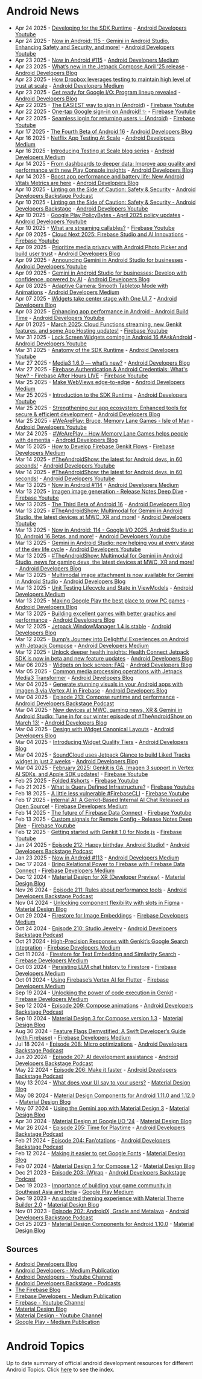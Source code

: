 # Android News

<!-- NEWS:START -->
- Apr 24 2025 - [Developing for the SDK Runtime](https://www.youtube.com/watch?v=uzy1pWzWPfc) - [Android Developers Youtube](https://www.youtube.com/c/AndroidDevelopers)
- Apr 24 2025 - [Now in Android: 115 - Gemini in Android Studio, Enhancing Safety and Security, and more!](https://www.youtube.com/watch?v=yZydIvw078s) - [Android Developers Youtube](https://www.youtube.com/c/AndroidDevelopers)
- Apr 23 2025 - [Now in Android #115](https://medium.com/androiddevelopers/now-in-android-115-d13a60cbf092?source=rss----95b274b437c2---4) - [Android Developers Medium](https://medium.com/androiddevelopers)
- Apr 23 2025 - [What’s new in the Jetpack Compose April ’25 release](http://android-developers.googleblog.com/2025/04/whats-new-in-jetpack-compose-april-25.html) - [Android Developers Blog](https://android-developers.googleblog.com/)
- Apr 23 2025 - [How Dropbox leverages testing to maintain high level of trust at scale](https://medium.com/androiddevelopers/how-dropbox-leverages-testing-to-maintain-high-level-of-trust-at-scale-b7b1bdf6161e?source=rss----95b274b437c2---4) - [Android Developers Medium](https://medium.com/androiddevelopers)
- Apr 23 2025 - [Get ready for Google I/O: Program lineup revealed](http://android-developers.googleblog.com/2025/04/google-io-program-lineup-revealed.html) - [Android Developers Blog](https://android-developers.googleblog.com/)
- Apr 22 2025 - [The EASIEST way to sign in (Android)](https://www.youtube.com/watch?v=qyj5UiVH-Lc) - [Firebase Youtube](https://www.youtube.com/user/Firebase)
- Apr 22 2025 - [One-tap Google sign-in on Android! ✨](https://www.youtube.com/watch?v=kF1AMXUON98) - [Firebase Youtube](https://www.youtube.com/user/Firebase)
- Apr 22 2025 - [Seamless login for returning users ✨ (Android)](https://www.youtube.com/watch?v=KJ39YdFg71o) - [Firebase Youtube](https://www.youtube.com/user/Firebase)
- Apr 17 2025 - [The Fourth Beta of Android 16](http://android-developers.googleblog.com/2025/04/the-fourth-beta-of-android-16.html) - [Android Developers Blog](https://android-developers.googleblog.com/)
- Apr 16 2025 - [Netflix App Testing At Scale](https://medium.com/androiddevelopers/netflix-app-testing-at-scale-eb4ef6b40124?source=rss----95b274b437c2---4) - [Android Developers Medium](https://medium.com/androiddevelopers)
- Apr 16 2025 - [Introducing Testing at Scale blog series](https://medium.com/androiddevelopers/introducing-testing-at-scale-blog-series-8cd300ae2795?source=rss----95b274b437c2---4) - [Android Developers Medium](https://medium.com/androiddevelopers)
- Apr 14 2025 - [From dashboards to deeper data: Improve app quality and performance with new Play Console insights](http://android-developers.googleblog.com/2025/04/play-console-insights.html) - [Android Developers Blog](https://android-developers.googleblog.com/)
- Apr 14 2025 - [Boost app performance and battery life: New Android Vitals Metrics are here](http://android-developers.googleblog.com/2025/04/boost-app-performance-and-battery-life-android-vitals-metrics.html) - [Android Developers Blog](https://android-developers.googleblog.com/)
- Apr 10 2025 - [Linting on the Side of Caution: Safety & Security](http://adbackstage.libsyn.com/linting-on-the-side-of-caution-safety-security) - [Android Developers Backstage Podcast](https://adbackstage.libsyn.com/)
- Apr 10 2025 - [Linting on the Side of Caution: Safety & Security - Android Developers Backstage](https://www.youtube.com/watch?v=h2xqX8-lXQE) - [Android Developers Youtube](https://www.youtube.com/c/AndroidDevelopers)
- Apr 10 2025 - [Google Play PolicyBytes - April 2025 policy updates](https://www.youtube.com/watch?v=74kce4nodWk) - [Android Developers Youtube](https://www.youtube.com/c/AndroidDevelopers)
- Apr 10 2025 - [What are streaming callables?](https://www.youtube.com/watch?v=PDr7dbbFQnI) - [Firebase Youtube](https://www.youtube.com/user/Firebase)
- Apr 09 2025 - [Cloud Next 2025: Firebase Studio and AI Innovations](https://www.youtube.com/watch?v=TyCHf8dE6EQ) - [Firebase Youtube](https://www.youtube.com/user/Firebase)
- Apr 09 2025 - [Prioritize media privacy with Android Photo Picker and build user trust](http://android-developers.googleblog.com/2025/04/google-play-empowering-developers-to-build-user-trust-through-privacy.html) - [Android Developers Blog](https://android-developers.googleblog.com/)
- Apr 09 2025 - [Announcing Gemini in Android Studio for businesses](https://www.youtube.com/watch?v=5gJQ05NaMxw) - [Android Developers Youtube](https://www.youtube.com/c/AndroidDevelopers)
- Apr 09 2025 - [Gemini in Android Studio for businesses: Develop with confidence, powered by AI](http://android-developers.googleblog.com/2025/04/gemini-in-android-studio-for-business.html) - [Android Developers Blog](https://android-developers.googleblog.com/)
- Apr 08 2025 - [Adaptive Camera: Smooth Tabletop Mode with Animations](https://medium.com/androiddevelopers/adaptive-camera-smooth-tabletop-mode-with-animations-f57d77696e0f?source=rss----95b274b437c2---4) - [Android Developers Medium](https://medium.com/androiddevelopers)
- Apr 07 2025 - [Widgets take center stage with One UI 7](http://android-developers.googleblog.com/2025/04/widgets-take-center-stage-with-samsung-oneui7.html) - [Android Developers Blog](https://android-developers.googleblog.com/)
- Apr 03 2025 - [Enhancing app performance in Android - Android Build Time](https://www.youtube.com/watch?v=8zgNN0Z44TE) - [Android Developers Youtube](https://www.youtube.com/c/AndroidDevelopers)
- Apr 01 2025 - [March 2025: Cloud Functions streaming, new Genkit features, and some App Hosting updates!](https://www.youtube.com/watch?v=IwRibrwKwhw) - [Firebase Youtube](https://www.youtube.com/user/Firebase)
- Mar 31 2025 - [Lock Screen Widgets coming in Android 16 #AskAndroid](https://www.youtube.com/watch?v=sQjzn4N7QF4) - [Android Developers Youtube](https://www.youtube.com/c/AndroidDevelopers)
- Mar 31 2025 - [Anatomy of the SDK Runtime](https://www.youtube.com/watch?v=a7BMBZE1Nbc) - [Android Developers Youtube](https://www.youtube.com/c/AndroidDevelopers)
- Mar 27 2025 - [Media3 1.6.0 — what’s new?](http://android-developers.googleblog.com/2025/03/media3-1-6-0-is-now-available.html) - [Android Developers Blog](https://android-developers.googleblog.com/)
- Mar 27 2025 - [Firebase Authentication & Android Credentials: What's New? - Firebase After Hours LIVE](https://www.youtube.com/watch?v=PXSsngfc7iE) - [Firebase Youtube](https://www.youtube.com/user/Firebase)
- Mar 25 2025 - [Make WebViews edge-to-edge](https://medium.com/androiddevelopers/make-webviews-edge-to-edge-a6ef319adfac?source=rss----95b274b437c2---4) - [Android Developers Medium](https://medium.com/androiddevelopers)
- Mar 25 2025 - [Introduction to the SDK Runtime](https://www.youtube.com/watch?v=ta3QdhHHJwU) - [Android Developers Youtube](https://www.youtube.com/c/AndroidDevelopers)
- Mar 25 2025 - [Strengthening our app ecosystem: Enhanced tools for secure & efficient development](http://android-developers.googleblog.com/2025/03/keeping-google-play-safe.html) - [Android Developers Blog](https://android-developers.googleblog.com/)
- Mar 25 2025 - [#WeArePlay: Bruce, Memory Lane Games  - Isle of Man](https://www.youtube.com/watch?v=oBDJH8h7FYs) - [Android Developers Youtube](https://www.youtube.com/c/AndroidDevelopers)
- Mar 24 2025 - [#WeArePlay - How Memory Lane Games helps people with dementia](http://android-developers.googleblog.com/2025/03/weareplay-how-memory-lane-games-helps-people-with-dementia.html) - [Android Developers Blog](https://android-developers.googleblog.com/)
- Mar 15 2025 - [How to Develop Firebase Genkit Flows](https://medium.com/firebase-developers/how-to-develop-firebase-genkit-functions-2677b386a227?source=rss----8e8b7dc6774d---4) - [Firebase Developers Medium](https://medium.com/firebase-developers)
- Mar 14 2025 - [#TheAndroidShow: the latest for Android devs, in 60 seconds!](https://www.youtube.com/watch?v=Uw3XDYHKu-Y) - [Android Developers Youtube](https://www.youtube.com/c/AndroidDevelopers)
- Mar 14 2025 - [#TheAndroidShow: the latest for Android devs, in 60 seconds!](https://www.youtube.com/watch?v=qRS6j6IQZhU) - [Android Developers Youtube](https://www.youtube.com/c/AndroidDevelopers)
- Mar 13 2025 - [Now in Android #114](https://medium.com/androiddevelopers/now-in-android-114-bf1416b5f5ae?source=rss----95b274b437c2---4) - [Android Developers Medium](https://medium.com/androiddevelopers)
- Mar 13 2025 - [Imagen image generation - Release Notes Deep Dive](https://www.youtube.com/watch?v=zaADQ7oqV4Q) - [Firebase Youtube](https://www.youtube.com/user/Firebase)
- Mar 13 2025 - [The Third Beta of Android 16](http://android-developers.googleblog.com/2025/03/the-third-beta-of-android-16.html) - [Android Developers Blog](https://android-developers.googleblog.com/)
- Mar 13 2025 - [#TheAndroidShow: Multimodal for Gemini in Android Studio, the latest devices at MWC, XR and more!](https://www.youtube.com/watch?v=-Drt3YeIMuc) - [Android Developers Youtube](https://www.youtube.com/c/AndroidDevelopers)
- Mar 13 2025 - [Now in Android: 114 - Google I/O 2025, Android Studio at 10, Android 16 Betas, and more!](https://www.youtube.com/watch?v=i4cAnqEqBng) - [Android Developers Youtube](https://www.youtube.com/c/AndroidDevelopers)
- Mar 13 2025 - [Gemini in Android Studio: now helping you at every stage of the dev life cycle](https://www.youtube.com/watch?v=zGK1vIX87vw) - [Android Developers Youtube](https://www.youtube.com/c/AndroidDevelopers)
- Mar 13 2025 - [#TheAndroidShow: Multimodal for Gemini in Android Studio, news for gaming devs, the latest devices at MWC, XR and more!](http://android-developers.googleblog.com/2025/03/winter-episode-theandroidshow.html) - [Android Developers Blog](https://android-developers.googleblog.com/)
- Mar 13 2025 - [Multimodal image attachment is now available for Gemini in Android Studio](http://android-developers.googleblog.com/2025/03/multimodal-image-attachment-now-available-gemini-android-studio.html) - [Android Developers Blog](https://android-developers.googleblog.com/)
- Mar 13 2025 - [Unit Testing Lifecycle and State in ViewModels](https://medium.com/androiddevelopers/unit-testing-lifecycle-and-state-in-viewmodels-9d406c08cbd7?source=rss----95b274b437c2---4) - [Android Developers Medium](https://medium.com/androiddevelopers)
- Mar 13 2025 - [Making Google Play the best place to grow PC games](http://android-developers.googleblog.com/2025/03/making-google-play-best-place-to-grow-pc-games.html) - [Android Developers Blog](https://android-developers.googleblog.com/)
- Mar 13 2025 - [Building excellent games with better graphics and performance](http://android-developers.googleblog.com/2025/03/building-excellent-games-with-better-graphics-and-performance.html) - [Android Developers Blog](https://android-developers.googleblog.com/)
- Mar 12 2025 - [Jetpack WindowManager 1.4 is stable](http://android-developers.googleblog.com/2025/03/jetpack-windowmanager-14-is-stable.html) - [Android Developers Blog](https://android-developers.googleblog.com/)
- Mar 12 2025 - [Bump’s Journey into Delightful Experiences on Android with Jetpack Compose](https://medium.com/androiddevelopers/bumps-journey-into-delightful-experiences-on-android-with-jetpack-compose-b2a1f8048018?source=rss----95b274b437c2---4) - [Android Developers Medium](https://medium.com/androiddevelopers)
- Mar 12 2025 - [Unlock deeper health insights: Health Connect Jetpack SDK is now in beta and new feature updates](http://android-developers.googleblog.com/2025/03/health-connect-jetpack-sdk-now-in-beta.html) - [Android Developers Blog](https://android-developers.googleblog.com/)
- Mar 06 2025 - [Widgets on lock screen: FAQ](http://android-developers.googleblog.com/2025/03/widgets-on-lock-screen-faq.html) - [Android Developers Blog](https://android-developers.googleblog.com/)
- Mar 05 2025 - [Common media processing operations with Jetpack Media3 Transformer](http://android-developers.googleblog.com/2025/03/media-processing-performance-jetpack-media3-transformer.html) - [Android Developers Blog](https://android-developers.googleblog.com/)
- Mar 04 2025 - [Generate stunning visuals in your Android apps with Imagen 3 via Vertex AI in Firebase](http://android-developers.googleblog.com/2025/03/imagen3-via-vertex-ai-in-firebase.html) - [Android Developers Blog](https://android-developers.googleblog.com/)
- Mar 04 2025 - [Episode 213: Compose runtime and performance](http://adbackstage.libsyn.com/episode-213-compose-runtime-and-performance) - [Android Developers Backstage Podcast](https://adbackstage.libsyn.com/)
- Mar 04 2025 - [New devices at MWC, gaming news, XR & Gemini in Android Studio: Tune in for our winter episode of #TheAndroidShow on March 13!](http://android-developers.googleblog.com/2025/03/theandroidshow-winter-teaser.html) - [Android Developers Blog](https://android-developers.googleblog.com/)
- Mar 04 2025 - [Design with Widget Canonical Layouts](http://android-developers.googleblog.com/2025/03/design-with-widget-canonical-layouts.html) - [Android Developers Blog](https://android-developers.googleblog.com/)
- Mar 04 2025 - [Introducing Widget Quality Tiers](http://android-developers.googleblog.com/2025/03/introducing-widget-quality-tiers.html) - [Android Developers Blog](https://android-developers.googleblog.com/)
- Mar 04 2025 - [SoundCloud uses Jetpack Glance to build Liked Tracks widget in just 2 weeks](http://android-developers.googleblog.com/2025/02/soundcloud-uses-jetpack-glance-to-build-liked-tracks-widget-in-just-2-weeks.html) - [Android Developers Blog](https://android-developers.googleblog.com/)
- Mar 04 2025 - [February 2025: Genkit is GA, Imagen 3 support in Vertex AI SDKs, and Apple SDK updates!](https://www.youtube.com/watch?v=YUgXJkNqH9Q) - [Firebase Youtube](https://www.youtube.com/user/Firebase)
- Feb 25 2025 - [Folded #shorts](https://www.youtube.com/watch?v=fIRh1BHN-W0) - [Firebase Youtube](https://www.youtube.com/user/Firebase)
- Feb 21 2025 - [What is Query Defined  Infrastructure?](https://www.youtube.com/watch?v=hbGdEVceWCo) - [Firebase Youtube](https://www.youtube.com/user/Firebase)
- Feb 18 2025 - [A little less vulnerable #FirebaseCLI](https://www.youtube.com/watch?v=gn3b8pArhuA) - [Firebase Youtube](https://www.youtube.com/user/Firebase)
- Feb 17 2025 - [internal AI: A Genkit-Based Internal AI Chat Released as Open Source!](https://medium.com/firebase-developers/internal-ai-a-genkit-based-internal-ai-chat-released-as-open-source-37795896a106?source=rss----8e8b7dc6774d---4) - [Firebase Developers Medium](https://medium.com/firebase-developers)
- Feb 14 2025 - [The future of Firebase Data Connect](https://www.youtube.com/watch?v=1vz0ubezT7Q) - [Firebase Youtube](https://www.youtube.com/user/Firebase)
- Feb 13 2025 - [Custom signals for Remote Config - Release Notes Deep Dive](https://www.youtube.com/watch?v=8InZoAqOZGY) - [Firebase Youtube](https://www.youtube.com/user/Firebase)
- Feb 12 2025 - [Getting started with Genkit 1.0 for Node.js](https://www.youtube.com/watch?v=3p1P5grjXIQ) - [Firebase Youtube](https://www.youtube.com/user/Firebase)
- Jan 24 2025 - [Episode 212: Happy birthday, Android Studio!](http://adbackstage.libsyn.com/episode-212-happy-birthday-android-studio) - [Android Developers Backstage Podcast](https://adbackstage.libsyn.com/)
- Jan 23 2025 - [Now in Android #113](https://medium.com/androiddevelopers/now-in-android-113-d6617517df62?source=rss----95b274b437c2---4) - [Android Developers Medium](https://medium.com/androiddevelopers)
- Dec 17 2024 - [Bring Relational Power to Firebase with Firebase Data Connect](https://medium.com/firebase-developers/bring-relational-power-to-firebase-with-firebase-data-connect-e65e5c420ca8?source=rss----8e8b7dc6774d---4) - [Firebase Developers Medium](https://medium.com/firebase-developers)
- Dec 12 2024 - [Material Design for XR (Developer Preview)](https://material.io/blog/material-design-xr-dev-preview) - [Material Design Blog](https://material.io/blog)
- Nov 26 2024 - [Episode 211: Rules about performance tools](http://adbackstage.libsyn.com/episode-211-rules-about-performance-tools) - [Android Developers Backstage Podcast](https://adbackstage.libsyn.com/)
- Nov 04 2024 - [Unlocking component flexibility with slots in Figma](https://material.io/blog/material-3-slot-components-figma) - [Material Design Blog](https://material.io/blog)
- Oct 29 2024 - [Firestore for Image Embeddings](https://medium.com/firebase-developers/firestore-for-image-embeddings-f3fa2a5a5058?source=rss----8e8b7dc6774d---4) - [Firebase Developers Medium](https://medium.com/firebase-developers)
- Oct 24 2024 - [Episode 210: Studio Jewelry](http://adbackstage.libsyn.com/episode-210-studio-jewelry) - [Android Developers Backstage Podcast](https://adbackstage.libsyn.com/)
- Oct 21 2024 - [High-Precision Responses with Genkit’s Google Search Integration](https://medium.com/firebase-developers/high-precision-responses-with-genkits-google-search-integration-7f142f5c9693?source=rss----8e8b7dc6774d---4) - [Firebase Developers Medium](https://medium.com/firebase-developers)
- Oct 11 2024 - [Firestore for Text Embedding and Similarity Search](https://medium.com/firebase-developers/firestore-for-text-embedding-and-similarity-search-d74acbc8d6f5?source=rss----8e8b7dc6774d---4) - [Firebase Developers Medium](https://medium.com/firebase-developers)
- Oct 03 2024 - [Persisting LLM chat history to Firestore](https://medium.com/firebase-developers/persisting-llm-chat-history-to-firestore-4e3716dd67fe?source=rss----8e8b7dc6774d---4) - [Firebase Developers Medium](https://medium.com/firebase-developers)
- Oct 01 2024 - [Using Firebase’s Vertex AI for Flutter](https://medium.com/firebase-developers/using-firebases-vertex-ai-for-flutter-abdd85d1d1a8?source=rss----8e8b7dc6774d---4) - [Firebase Developers Medium](https://medium.com/firebase-developers)
- Sep 19 2024 - [Unlocking the power of code execution in Genkit](https://medium.com/firebase-developers/getting-started-with-code-execution-in-genkit-c5391b45b321?source=rss----8e8b7dc6774d---4) - [Firebase Developers Medium](https://medium.com/firebase-developers)
- Sep 12 2024 - [Episode 209: Compose animations](http://adbackstage.libsyn.com/episode-209-compose-animations) - [Android Developers Backstage Podcast](https://adbackstage.libsyn.com/)
- Sep 10 2024 - [Material Design 3 for Compose version 1.3](https://material.io/blog/material-3-compose-1-3) - [Material Design Blog](https://material.io/blog)
- Aug 30 2024 - [Feature Flags Demystified: A Swift Developer’s Guide (with Firebase)](https://medium.com/firebase-developers/implementing-ios-feature-flags-using-firebase-760a43afe863?source=rss----8e8b7dc6774d---4) - [Firebase Developers Medium](https://medium.com/firebase-developers)
- Jul 18 2024 - [Episode 208: Micro optimizations](http://adbackstage.libsyn.com/episode-208-micro-optimizations) - [Android Developers Backstage Podcast](https://adbackstage.libsyn.com/)
- Jun 20 2024 - [Episode 207: AI development assistance](http://adbackstage.libsyn.com/episode-207-ai-development-assistance) - [Android Developers Backstage Podcast](https://adbackstage.libsyn.com/)
- May 22 2024 - [Episode 206: Make it faster](http://adbackstage.libsyn.com/episode-206-make-it-faster) - [Android Developers Backstage Podcast](https://adbackstage.libsyn.com/)
- May 13 2024 - [What does your UI say to your users?](https://material.io/blog/testing-material-3) - [Material Design Blog](https://material.io/blog)
- May 08 2024 - [Material Design Components for Android 1.11.0 and 1.12.0](https://material.io/blog/android-stable-release-1-12-0) - [Material Design Blog](https://material.io/blog)
- May 07 2024 - [Using the Gemini app with Material Design 3](https://material.io/blog/how-to-gemini-app-compose-material-design-3) - [Material Design Blog](https://material.io/blog)
- Apr 30 2024 - [Material Design at Google I/O ‘24](https://material.io/blog/google-io-2024) - [Material Design Blog](https://material.io/blog)
- Mar 26 2024 - [Episode 205: Time for Playtime](http://adbackstage.libsyn.com/episode-205-time-for-playtime) - [Android Developers Backstage Podcast](https://adbackstage.libsyn.com/)
- Feb 21 2024 - [Episode 204: Fan’otations](http://adbackstage.libsyn.com/episode-204-fanotations) - [Android Developers Backstage Podcast](https://adbackstage.libsyn.com/)
- Feb 12 2024 - [Making it easier to get Google Fonts](https://material.io/blog/get-google-fonts-update) - [Material Design Blog](https://material.io/blog)
- Feb 07 2024 - [Material Design 3 for Compose 1.2](https://material.io/blog/material-3-compose-1-2) - [Material Design Blog](https://material.io/blog)
- Dec 21 2023 - [Episode 203: (W)rap](http://adbackstage.libsyn.com/episode-203-wrap) - [Android Developers Backstage Podcast](https://adbackstage.libsyn.com/)
- Dec 19 2023 - [Importance of building your game community in Southeast Asia and India](https://medium.com/googleplaydev/importance-of-building-your-game-community-in-southeast-asia-and-india-dc3aaa65902a?source=rss----1f8baa23933d---4) - [Google Play Medium](https://medium.com/googleplaydev)
- Dec 19 2023 - [An updated theming experience with Material Theme Builder 2.0](https://material.io/blog/material-theme-builder-2-color-match) - [Material Design Blog](https://material.io/blog)
- Nov 01 2023 - [Episode 202: AndroidX, Gradle and Metalava](http://adbackstage.libsyn.com/episode-202-androidx-gradle-and-metalava) - [Android Developers Backstage Podcast](https://adbackstage.libsyn.com/)
- Oct 25 2023 - [Material Design Components for Android 1.10.0](https://material.io/blog/android-stable-release-1-10-0) - [Material Design Blog](https://material.io/blog)<!-- NEWS:END -->

## Sources

* [Android Developers Blog](https://android-developers.googleblog.com/)
* [Android Developers - Medium Publication](https://medium.com/androiddevelopers)
* [Android Developers - Youtube Channel](https://www.youtube.com/c/AndroidDevelopers)
* [Android Developers Backstage - Podcasts](https://adbackstage.libsyn.com/)
* [The Firebase Blog](https://firebase.googleblog.com/)
* [Firebase Developers - Medium Publication](https://medium.com/firebase-developers)
* [Firebase - Youtube Channel](https://www.youtube.com/user/Firebase)
* [Material Design Blog](https://material.io/blog)
* [Material Design - Youtube Channel](https://www.youtube.com/c/MaterialDesign)
* [Google Play - Medium Publication](https://medium.com/googleplaydev)

# Android Topics
Up to date summary of official android development resources for different Android Topics. Click [here](https://androidtopicsindex.dipien.com/) to see the index.


